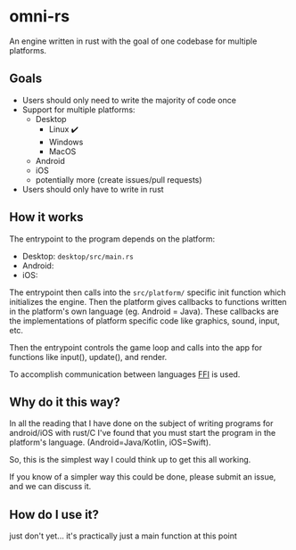 # omni-rs

An engine written in rust with the goal of one codebase for multiple platforms.

## Goals
- Users should only need to write the majority of code once
- Support for multiple platforms:
    - Desktop
        - Linux :heavy_check_mark:
        - Windows
        - MacOS
    - Android
    - iOS
    - potentially more (create issues/pull requests)
- Users should only have to write in rust

## How it works
The entrypoint to the program depends on the platform:
- Desktop: `desktop/src/main.rs`
- Android: 
- iOS:

The entrypoint then calls into the `src/platform/` specific init function which initializes
the engine. Then the platform gives callbacks to functions written in the platform's own
language (eg. Android = Java). These callbacks are the implementations of platform specific
code like graphics, sound, input, etc.

Then the entrypoint controls the game loop and calls into the app for functions like
input(), update(), and render.

To accomplish communication between languages [FFI](https://doc.rust-lang.org/nomicon/ffi.html) is used.

## Why do it this way?
In all the reading that I have done on the subject of writing programs for android/iOS with rust/C I've
found that you must start the program in the platform's language. (Android=Java/Kotlin, iOS=Swift).

So, this is the simplest way I could think up to get this all working.

If you know of a simpler way this could be done, please submit an issue, and we can discuss it.

## How do I use it?
just don't yet... it's practically just a main function at this point